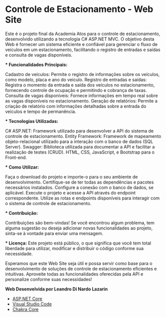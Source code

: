 # Controle de Estacionamento - Web Site

Este é o projeto final da Academia Atos para o controle de estacionamento, desenvolvido utilizando a tecnologia C# ASP.NET MVC. O objetivo desta Web é fornecer um sistema eficiente e confiável para gerenciar o fluxo de veículos em um estacionamento, facilitando o registro de entradas e saídas e consulta de vagas disponíveis.

__* Funcionalidades Principais:__ 

Cadastro de veículos: Permite o registro de informações sobre os veículos, como modelo, placa e ano do veículo.
Registro de entradas e saídas: Registra o momento da entrada e saída dos veículos no estacionamento, fornecendo controle de ocupação e permitindo e cobrança de taxas.
Consulta de vagas disponíveis: Fornece informações em tempo real sobre as vagas disponíveis no estacionamento.
Geração de relatórios: Permite a criação de relatório com informações detalhadas sobre a entrada do veículos e tempo de permanência.

__* Tecnologias Utilizadas:__

C# ASP.NET: Framework utilizado para desenvolver a API do sistema de controle de estacionamento.
Entity Framework: Framework de mapeamento objeto-relacional utilizado para a interação com o banco de dados (SQL Server).
Swagger: Biblioteca utilizada para documentar a API e facilitar a realização de testes (CRUD).
HTML, CSS, JavaScript, e Bootstrap para o Front-end.

__* Como Utilizar:__

Faça o download do projeto e importe-o para o seu ambiente de desenvolvimento.
Certifique-se de ter todas as dependências e pacotes necessários instalados.
Configure a conexão com o banco de dados, se aplicável.
Execute o projeto e acesse a API através do endpoint correspondente.
Utilize as rotas e endpoints disponíveis para interagir com o sistema de controle de estacionamento.

__* Contribuição:__

Contribuições são bem-vindas! Se você encontrou algum problema, tem alguma sugestão ou deseja adicionar novas funcionalidades ao projeto, sinta-se à vontade para enviar uma mensagem.

__* Licença:__
Este projeto está público, o que significa que você tem total liberdade para utilizar, modificar e distribuir o código conforme sua necessidade.

Esperamos que este Web Site seja útil e possa servir como base para o desenvolvimento de soluções de controle de estacionamento eficientes e intuitivas. Aproveite todas as funcionalidades oferecidas pela API e personalize conforme suas necessidades!

__Web Desenvelvida por Leandro Di Nardo Lazarin__

- [ASP.NET Core](https://github.com/aspnet/Home)
- [Visual Studio Code](https://github.com/Microsoft/vscode)
- [Chakra Core](https://github.com/Microsoft/ChakraCore)
